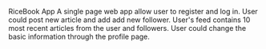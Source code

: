 RiceBook App 
A single page web app allow user to register and log in.
User could post new article and add add new follower.
User's feed contains 10 most recent articles from the user and followers.
User could change the basic information through the profile page. 
